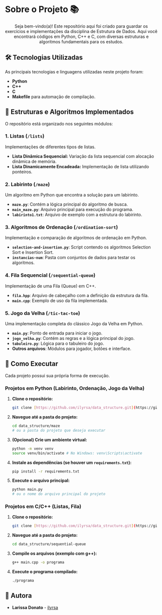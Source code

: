 # Sobre o Projeto 📚

<p align="center">
  Seja bem-vindo(a)! Este repositório aqui foi criado para guardar os exercícios e implementações da disciplina de Estrutura de Dados. Aqui você encontrará códigos em Python, C++ e C, com diversas estruturas e algoritmos fundamentais para os estudos.
</p>

## 🛠️ Tecnologias Utilizadas

As principais tecnologias e linguagens utilizadas neste projeto foram:

* **Python**
* **C++**
* **C**
* **Makefile** para automação de compilação.

## 📂 Estruturas e Algoritmos Implementados

O repositório está organizado nos seguintes módulos:

### 1. Listas (`/lists`)
Implementações de diferentes tipos de listas.
* **Lista Dinâmica Sequencial:** Variação da lista sequencial com alocação dinâmica de memória.
* **Lista Dinamicamente Encadeada:** Implementação de lista utilizando ponteiros.

### 2. Labirinto (`/maze`)
Um algoritmo em Python que encontra a solução para um labirinto.
* **`maze.py`**: Contém a lógica principal do algoritmo de busca.
* **`main_maze.py`**: Arquivo principal para execução do programa.
* **`labirinto1.txt`**: Arquivo de exemplo com a estrutura do labirinto.

### 3. Algoritmos de Ordenação (`/ordination-sort`)
Implementação e comparação de algoritmos de ordenação em Python.
* **`selection-and-insertion.py`**: Script contendo os algoritmos Selection Sort e Insertion Sort.
* **`instancias-num`**: Pasta com conjuntos de dados para testar os algoritmos.

### 4. Fila Sequencial (`/sequential-queue`)
Implementação de uma Fila (Queue) em C++.
* **`fila.hpp`**: Arquivo de cabeçalho com a definição da estrutura da fila.
* **`main.cpp`**: Exemplo de uso da fila implementada.

### 5. Jogo da Velha (`/tic-tac-toe`)
Uma implementação completa do clássico Jogo da Velha em Python.
* **`main.py`**: Ponto de entrada para iniciar o jogo.
* **`jogo_velha.py`**: Contém as regras e a lógica principal do jogo.
* **`tabuleiro.py`**: Lógica para o tabuleiro do jogo.
* **Outros arquivos**: Módulos para jogador, botões e interface.

## 🚀 Como Executar

Cada projeto possui sua própria forma de execução.

### Projetos em Python (Labirinto, Ordenação, Jogo da Velha)

1.  **Clone o repositório:**
    ```bash
    git clone [https://github.com/ilyrsa/data_structure.git](https://github.com/ilyrsa/data_structure.git)
    ```
2.  **Navegue até a pasta do projeto:**
    ```bash
    cd data_structure/maze 
    # ou a pasta do projeto que deseja executar
    ```
3.  **(Opcional) Crie um ambiente virtual:**
    ```bash
    python -m venv venv
    source venv/bin/activate # No Windows: venv\Scripts\activate
    ```
4.  **Instale as dependências (se houver um `requirements.txt`):**
    ```bash
    pip install -r requirements.txt
    ```
5.  **Execute o arquivo principal:**
    ```bash
    python main.py 
    # ou o nome do arquivo principal do projeto
    ```

### Projetos em C/C++ (Listas, Fila)

1.  **Clone o repositório:**
    ```bash
    git clone [https://github.com/ilyrsa/data_structure.git](https://github.com/ilyrsa/data_structure.git)
    ```
2.  **Navegue até a pasta do projeto:**
    ```bash
    cd data_structure/sequential-queue
    ```
3.  **Compile os arquivos (exemplo com g++):**
    ```bash
    g++ main.cpp -o programa
    ```
4.  **Execute o programa compilado:**
    ```bash
    ./programa
    ```

## 🤝 Autora

* **Larissa Donato** - [ilyrsa](https://github.com/ilyrsa)
